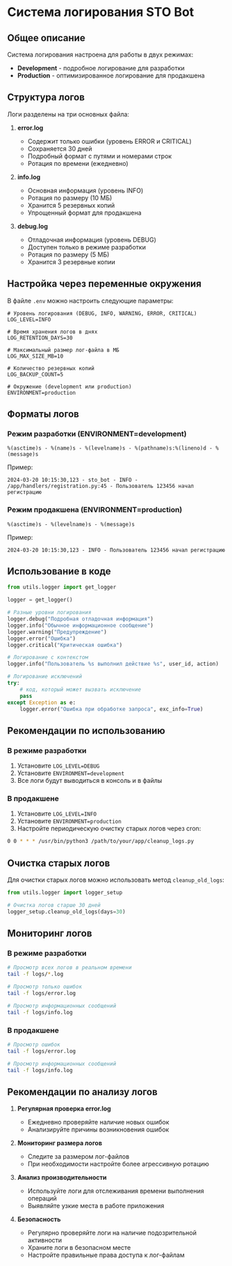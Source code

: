 # Система логирования STO Bot

## Общее описание

Система логирования настроена для работы в двух режимах:
- **Development** - подробное логирование для разработки
- **Production** - оптимизированное логирование для продакшена

## Структура логов

Логи разделены на три основных файла:

1. **error.log**
   - Содержит только ошибки (уровень ERROR и CRITICAL)
   - Сохраняется 30 дней
   - Подробный формат с путями и номерами строк
   - Ротация по времени (ежедневно)

2. **info.log**
   - Основная информация (уровень INFO)
   - Ротация по размеру (10 МБ)
   - Хранится 5 резервных копий
   - Упрощенный формат для продакшена

3. **debug.log**
   - Отладочная информация (уровень DEBUG)
   - Доступен только в режиме разработки
   - Ротация по размеру (5 МБ)
   - Хранится 3 резервные копии

## Настройка через переменные окружения

В файле `.env` можно настроить следующие параметры:

```env
# Уровень логирования (DEBUG, INFO, WARNING, ERROR, CRITICAL)
LOG_LEVEL=INFO

# Время хранения логов в днях
LOG_RETENTION_DAYS=30

# Максимальный размер лог-файла в МБ
LOG_MAX_SIZE_MB=10

# Количество резервных копий
LOG_BACKUP_COUNT=5

# Окружение (development или production)
ENVIRONMENT=production
```

## Форматы логов

### Режим разработки (ENVIRONMENT=development)
```
%(asctime)s - %(name)s - %(levelname)s - %(pathname)s:%(lineno)d - %(message)s
```
Пример:
```
2024-03-20 10:15:30,123 - sto_bot - INFO - /app/handlers/registration.py:45 - Пользователь 123456 начал регистрацию
```

### Режим продакшена (ENVIRONMENT=production)
```
%(asctime)s - %(levelname)s - %(message)s
```
Пример:
```
2024-03-20 10:15:30,123 - INFO - Пользователь 123456 начал регистрацию
```

## Использование в коде

```python
from utils.logger import get_logger

logger = get_logger()

# Разные уровни логирования
logger.debug("Подробная отладочная информация")
logger.info("Обычное информационное сообщение")
logger.warning("Предупреждение")
logger.error("Ошибка")
logger.critical("Критическая ошибка")

# Логирование с контекстом
logger.info("Пользователь %s выполнил действие %s", user_id, action)

# Логирование исключений
try:
    # код, который может вызвать исключение
    pass
except Exception as e:
    logger.error("Ошибка при обработке запроса", exc_info=True)
```

## Рекомендации по использованию

### В режиме разработки
1. Установите `LOG_LEVEL=DEBUG`
2. Установите `ENVIRONMENT=development`
3. Все логи будут выводиться в консоль и в файлы

### В продакшене
1. Установите `LOG_LEVEL=INFO`
2. Установите `ENVIRONMENT=production`
3. Настройте периодическую очистку старых логов через cron:
```bash
0 0 * * * /usr/bin/python3 /path/to/your/app/cleanup_logs.py
```

## Очистка старых логов

Для очистки старых логов можно использовать метод `cleanup_old_logs`:
```python
from utils.logger import logger_setup

# Очистка логов старше 30 дней
logger_setup.cleanup_old_logs(days=30)
```

## Мониторинг логов

### В режиме разработки
```bash
# Просмотр всех логов в реальном времени
tail -f logs/*.log

# Просмотр только ошибок
tail -f logs/error.log

# Просмотр информационных сообщений
tail -f logs/info.log
```

### В продакшене
```bash
# Просмотр ошибок
tail -f logs/error.log

# Просмотр информационных сообщений
tail -f logs/info.log
```

## Рекомендации по анализу логов

1. **Регулярная проверка error.log**
   - Ежедневно проверяйте наличие новых ошибок
   - Анализируйте причины возникновения ошибок

2. **Мониторинг размера логов**
   - Следите за размером лог-файлов
   - При необходимости настройте более агрессивную ротацию

3. **Анализ производительности**
   - Используйте логи для отслеживания времени выполнения операций
   - Выявляйте узкие места в работе приложения

4. **Безопасность**
   - Регулярно проверяйте логи на наличие подозрительной активности
   - Храните логи в безопасном месте
   - Настройте правильные права доступа к лог-файлам 